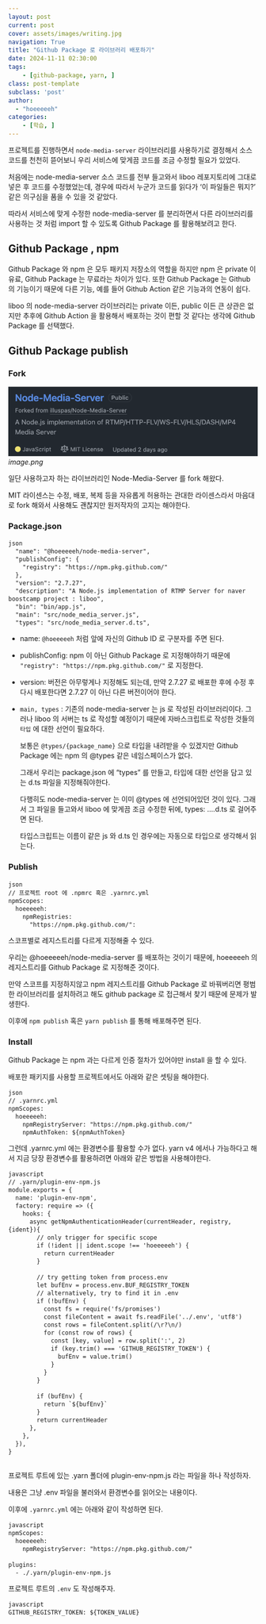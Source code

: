 ```yaml
---
layout: post
current: post
cover: assets/images/writing.jpg
navigation: True
title: "Github Package 로 라이브러리 배포하기"
date: 2024-11-11 02:30:00
tags:
    - [github-package, yarn, ]
class: post-template
subclass: 'post'
author: 
  - "hoeeeeeh"
categories:
    - [학습, ]
---
```


프로젝트를 진행하면서 `node-media-server` 라이브러리를 사용하기로 결정해서 소스 코드를 천천히 뜯어보니 우리 서비스에 맞게끔 코드를 조금 수정할 필요가 있었다.


처음에는 node-media-server 소스 코드를 전부 들고와서 liboo 레포지토리에 그대로 넣은 후 코드를 수정했었는데, 경우에 따라서 누군가 코드를 읽다가 ‘이 파일들은 뭐지?’ 같은 의구심을 품을 수 있을 것 같았다.


따라서 서비스에 맞게 수정한 node-media-server 를 분리하면서 다른 라이브러리를 사용하는 것 처럼 import 할 수 있도록 Github Package 를 활용해보려고 한다.


## Github Package , npm


Github Package 와 npm 은 모두 패키지 저장소의 역할을 하지만 npm 은 private 이 유료, Github Package 는 무료라는 차이가 있다. 또한 Github Package 는 Github 의 기능이기 때문에 다른 기능, 예를 들어 Github Action 같은 기능과의 연동이 쉽다. 


liboo 의 node-media-server 라이브러리는 private 이든, public 이든 큰 상관은 없지만 추후에 Github Action 을 활용해서 배포하는 것이 편할 것 같다는 생각에 Github Package 를 선택했다.


## Github Package publish


### Fork 


![0](/upload/2024-11-11-Github_Package_로_라이브러리_배포하기.md/0.png)_image.png_


일단 사용하고자 하는 라이브러리인 Node-Media-Server 를 fork 해왔다.


MIT 라이센스는 수정, 배포, 복제 등을 자유롭게 허용하는 관대한 라이센스라서 마음대로 fork 해와서 사용해도 괜찮지만 원저작자의 고지는 해야한다.


### Package.json



```
json
  "name": "@hoeeeeeh/node-media-server",
  "publishConfig": {
    "registry": "https://npm.pkg.github.com/"
  },
  "version": "2.7.27",
  "description": "A Node.js implementation of RTMP Server for naver boostcamp project : liboo",
  "bin": "bin/app.js",
  "main": "src/node_media_server.js",
  "types": "src/node_media_server.d.ts",

```


- name: `@hoeeeeeh` 처럼 앞에 자신의 Github ID 로 구분자를 주면 된다.
- publishConfig: npm 이 아닌 Github Package 로 지정해야하기 때문에 `"registry": "https://npm.pkg.github.com/"` 로 지정한다.
- version: 버전은 아무렇게나 지정해도 되는데, 만약 2.7.27 로 배포한 후에 수정 후 다시 배포한다면 2.7.27 이 아닌 다른 버전이어야 한다.
- `main, types` : 기존의 node-media-server 는 js 로 작성된 라이브러리이다. 그러나 liboo 의 서버는 ts 로 작성할 예정이기 때문에 자바스크립트로 작성한 것들의 `타입` 에 대한 선언이 필요하다.

	보통은 `@types/{package_name}`  으로 타입을 내려받을 수 있겠지만 Github Package 에는 npm 의 @types 같은 네임스페이스가 없다.


	그래서 우리는 package.json 에 “types” 를 만들고, 타입에 대한 선언을 담고 있는 d.ts 파일을 지정해줘야한다.


	다행히도 node-media-server 는 이미 @types 에 선언되어있던 것이 있다. 그래서 그 파일을 들고와서 liboo 에 맞게끔 조금 수정한 뒤에, types: ….d.ts 로 걸어주면 된다.


	타입스크립트는 이름이 같은 js 와 d.ts 인 경우에는 자동으로 타입으로 생각해서 읽는다.


### Publish



```
json
// 프로젝트 root 에 .npmrc 혹은 .yarnrc.yml
npmScopes:
  hoeeeeeh:
    npmRegistries:
      "https://npm.pkg.github.com/":

```



스코프별로 레지스트리를 다르게 지정해줄 수 있다.


우리는 @hoeeeeeh/node-media-server 를 배포하는 것이기 때문에, hoeeeeeh 의 레지스트리를 Github Package 로 지정해준 것이다.


만약 스코프를 지정하지않고 npm 레지스트리를 Github Package 로 바꿔버리면 평범한 라이브러리를 설치하려고 해도 github package 로 접근해서 찾기 때문에 문제가 발생한다. 


이후에 `npm publish` 혹은 `yarn publish` 를 통해 배포해주면 된다.


### Install


Github Package 는 npm 과는 다르게 인증 절차가 있어야만 install 을 할 수 있다.  


배포한 패키지를 사용할 프로젝트에서도 아래와 같은 셋팅을 해야한다.



```
json
// .yarnrc.yml
npmScopes:
  hoeeeeeh:
    npmRegistryServer: "https://npm.pkg.github.com/"
    npmAuthToken: ${npmAuthToken}

```



그런데 .yarnrc.yml 에는 환경변수를 활용할 수가 없다. yarn v4 에서나 가능하다고 해서 지금 당장 환경변수를 활용하려면 아래와 같은 방법을 사용해야한다.



```
javascript
// .yarn/plugin-env-npm.js
module.exports = {
  name: 'plugin-env-npm',
  factory: require => ({
    hooks: {
      async getNpmAuthenticationHeader(currentHeader, registry, {ident}){
        // only trigger for specific scope
        if (!ident || ident.scope !== 'hoeeeeeh') {
          return currentHeader
        }

        // try getting token from process.env
        let bufEnv = process.env.BUF_REGISTRY_TOKEN
        // alternatively, try to find it in .env
        if (!bufEnv) {
          const fs = require('fs/promises')
          const fileContent = await fs.readFile('../.env', 'utf8')
          const rows = fileContent.split(/\r?\n/)
          for (const row of rows) {
            const [key, value] = row.split(':', 2)
            if (key.trim() === 'GITHUB_REGISTRY_TOKEN') {
              bufEnv = value.trim()
            }
          }
        }

        if (bufEnv) {
          return `${bufEnv}`
        }
        return currentHeader
      },
    },
  }),
}


```



프로젝트 루트에 있는 .yarn 폴더에 plugin-env-npm.js 라는 파일을 하나 작성하자.


내용은 그냥 .env 파일을 불러와서 환경변수를 읽어오는 내용이다.


이후에 `.yarnrc.yml` 에는 아래와 같이 작성하면 된다.



```
javascript
npmScopes:
  hoeeeeeh:
    npmRegistryServer: "https://npm.pkg.github.com/"

plugins:
  - ./.yarn/plugin-env-npm.js

```



프로젝트 루트의 `.env` 도 작성해주자.



```
javascript
GITHUB_REGISTRY_TOKEN: ${TOKEN_VALUE}

```


